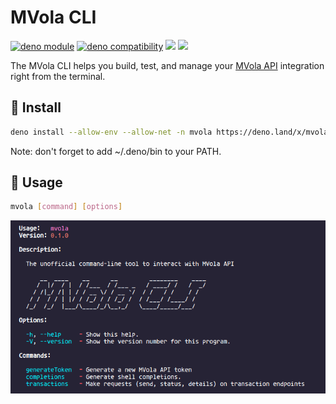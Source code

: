 # MVola CLI

[![deno module](https://shield.deno.dev/x/mvola_cli)](https://deno.land/x/mvola_cli)
[![deno compatibility](https://shield.deno.dev/deno/^1.22)](https://deno.land/)
[![](https://img.shields.io/github/workflow/status/tsirysndr/mvola-cli/CI)](https://github.com/tsirysndr/mvola-cli/actions)
[![](https://img.shields.io/badge/documentation-yes-brightgreen.svg)](https://tsirysndr.github.io/mvola-cli/)

The MVola CLI helps you build, test, and manage your [MVola API](https://www.mvola.mg/devportal) integration right from the terminal.

## 🚚 Install

```sh
deno install --allow-env --allow-net -n mvola https://deno.land/x/mvola_cli@0.1.4/src/main.ts
```
Note: don't forget to add ~/.deno/bin to your PATH.
## 🚀 Usage

```sh
mvola [command] [options]
```


<img src="https://raw.githubusercontent.com/tsirysndr/mvola-cli/master/preview.png" />
